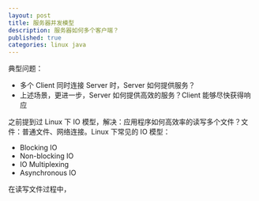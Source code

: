 ```yaml
---
layout: post
title: 服务器并发模型
description: 服务器如何多个客户端？
published: true
categories: linux java
---
```


典型问题：

* 多个 Client 同时连接 Server 时，Server 如何提供服务？
* 上述场景，更进一步，Server 如何提供高效的服务？Client 能够尽快获得响应

之前提到过 Linux 下 IO 模型，解决：应用程序如何高效率的读写多个文件？文件：普通文件、网络连接。Linux 下常见的 IO 模型：

* Blocking IO
* Non-blocking IO
* IO Multiplexing
* Asynchronous IO

在读写文件过程中，







































[NingG]:    http://ningg.github.com  "NingG"










